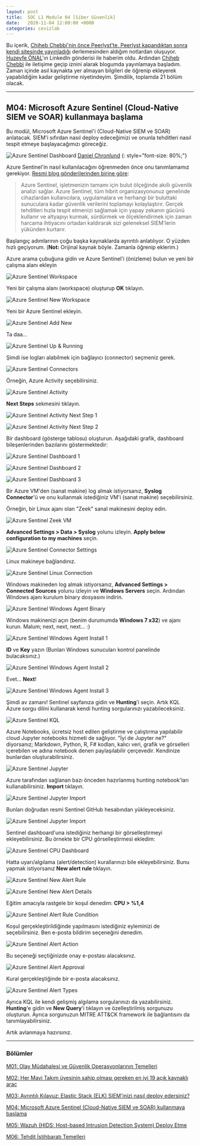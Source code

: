 ```yaml
---
layout: post
title:  SOC L1 Module 04 [Siber Güvenlik]
date:   2020-11-04 12:00:00 +0000
categories: cevizlab
---
```


Bu içerik, [Chiheb Chebbi'nin önce Peerlyst'te, Peerlyst kapandıktan sonra kendi sitesinde yayınladığı](https://www.chiheb-chebbi.com/) derlemesinden aldığım notlardan oluşuyor. [Huzeyfe ÖNAL](https://www.lifeoverip.net/)'ın LinkedIn gönderisi ile haberim oldu. Ardından [Chiheb Chebbi](https://www.chiheb-chebbi.com/) ile iletişime geçip iznini alarak blogumda yayınlamaya başladım. Zaman içinde asıl kaynakta yer almayan bilgileri de öğrenip ekleyerek yapabildiğim kadar geliştirme niyetindeyim. Şimdilik, toplamda 21 bölüm olacak.

---

## **M04: Microsoft Azure Sentinel (Cloud-Native SIEM ve SOAR) kullanmaya başlama**

Bu modül, Microsoft Azure Sentinel'i (Cloud-Native SIEM ve SOAR) anlatacak. SIEM'i sıfırdan nasıl deploy edeceğimizi ve onunla tehditleri nasıl tespit etmeye başlayacağımızı göreceğiz.

![Azure Sentinel Dashboard](/assets/img/azure-sentinel-dashboard.jpg "Azure Sentinel Dashboard")
[Daniel Chronlund](https://danielchronlund.com/)
{: style="font-size: 80%;"}

Azure Sentinel'in nasıl kullanılacağını öğrenmeden önce onu tanımlamamız gerekiyor. [Resmi blog gönderilerinden birine göre](https://azure.microsoft.com/en-in/blog/introducing-microsoft-azure-sentinel-intelligent-security-analytics-for-your-entire-enterprise/):

> Azure Sentinel, işletmenizin tamamı için bulut ölçeğinde akıllı güvenlik analizi sağlar. Azure Sentinel, tüm hibrit organizasyonunuz genelinde cihazlardan kullanıcılara, uygulamalara ve herhangi bir buluttaki sunuculara kadar güvenlik verilerini toplamayı kolaylaştırır. Gerçek tehditleri hızla tespit etmenizi sağlamak için yapay zekanın gücünü kullanır ve altyapıyı kurmak, sürdürmek ve ölçeklendirmek için zaman harcama ihtiyacını ortadan kaldırarak sizi geleneksel SIEM'lerin yükünden kurtarır.

Başlangıç adımlarının çoğu başka kaynaklarda ayrıntılı anlatılıyor. O yüzden hızlı geçiyorum. (**Not:** Orijinal kaynak böyle. Zamanla öğrenip eklerim.)

Azure arama çubuğuna gidin ve Azure Sentinel'i (önizleme) bulun ve yeni bir çalışma alanı ekleyin

![Azure Sentinel Workspace](/assets/img/azure-sentinel-workspace.jpg "Azure Sentinel Workspace")

Yeni bir çalışma alanı (workspace) oluşturup **OK** tıklayın.

![Azure Sentinel New Workspace](/assets/img/azure-sentinel-new-workspace.jpg "Azure Sentinel New Workspace")

Yeni bir Azure Sentinel ekleyin.

![Azure Sentinel Add New](/assets/img/azure-sentinel-add-new.jpg "Azure Sentinel Add New")

Ta daa...

![Azure Sentinel Up & Running](/assets/img/azure-sentinel-up-and-running.png "Azure Sentinel Up & Running")

Şimdi ise logları alabilmek için bağlayıcı (connector) seçmeniz gerek.

![Azure Sentinel Connectors](/assets/img/azure-sentinel-connectors.png "Azure Sentinel Connectors")

Örneğin, Azure Activity seçebilirsiniz.

![Azure Sentinel Activity](/assets/img/azure-sentinel-activity.png "Azure Sentinel Activity")

**Next Steps** sekmesini tıklayın.

![Azure Sentinel Activity Next Step 1](/assets/img/azure-sentinel-activity-nextstep-1.png "Azure Sentinel Activity Next Step 1")

![Azure Sentinel Activity Next Step 2](/assets/img/azure-sentinel-activity-nextstep-2.png "Azure Sentinel Activity Next Step 2")

Bir dashboard (gösterge tablosu) oluşturun. Aşağıdaki grafik, dashboard bileşenlerinden bazılarını göstermektedir:

![Azure Sentinel Dashboard 1](/assets/img/azure-sentinel-dashboard-1.png "Azure Sentinel Dashboard 1")

![Azure Sentinel Dashboard 2](/assets/img/azure-sentinel-dashboard-2.png "Azure Sentinel Dashboard 2")

![Azure Sentinel Dashboard 3](/assets/img/azure-sentinel-dashboard-3.png "Azure Sentinel Dashboard 3")

Bir Azure VM'den (sanat makine) log almak istiyorsanız, **Syslog Connector**'ü ve onu kullanmak istediğiniz VM'i (sanat makine) seçebilirsiniz.

Örneğin, bir Linux ajanı olan "Zeek" sanal makinesini deploy edin.

![Azure Sentinel Zeek VM](/assets/img/azure-sentinel-zeek-vm.png "Azure Sentinel Zeek VM")

**Advanced Settings > Data > Syslog** yolunu izleyin. **Apply below configuration to my machines** seçin.

![Azure Sentinel Connector Settings](/assets/img/azure-sentinel-connector-settings.png "Azure Sentinel Connector Settings")

Linux makineye bağlandınız.

![Azure Sentinel Linux Connection](/assets/img/azure-sentinel-linux-connection.png "Azure Sentinel Linux Connection")

Windows makineden log almak istiyorsanız, **Advanced Settings > Connected Sources** yolunu izleyin ve **Windows Servers** seçin. Ardından Windows ajanı kurulum binary dosyasını indirin.

![Azure Sentinel Windows Agent Binary](/assets/img/azure-sentinel-windows-agent-binary.png "Azure Sentinel Windows Agent Binary")

Windows makinenizi açın (benim durumumda **Windows 7 x32**) ve ajanı kurun. Malum; next, next, next... :)

![Azure Sentinel Windows Agent Install 1](/assets/img/azure-sentinel-windows-agent-install-1.png "Azure Sentinel Windows Agent Install 1")

**ID** ve **Key** yazın (Bunları Windows sunucuları kontrol panelinde bulacaksınız.)

![Azure Sentinel Windows Agent Install 2](/assets/img/azure-sentinel-windows-agent-install-2.png "Azure Sentinel Windows Agent Install 3")

Evet... **Next**!

![Azure Sentinel Windows Agent Install 3](/assets/img/azure-sentinel-windows-agent-install-3.png "Azure Sentinel Windows Agent Install 3")

Şimdi av zamanı! Sentinel sayfanıza gidin ve **Hunting**'i seçin. Artık KQL Azure sorgu dilini kullanarak kendi hunting sorgularınızı yazabileceksiniz.

![Azure Sentinel KQL](/assets/img/azure-sentinel-kql.png "Azure Sentinel KQL")

Azure Notebooks, ücretsiz host edilen geliştirme ve çalıştırma yapılabilir cloud Jupyter notebooks hizmeti de sağlıyor. "İyi de Jupyter ne?" diyorsanız; Markdown, Python, R, F# kodları, kalıcı veri, grafik ve görselleri içerebilen ve adına notebook denen paylaşılabilir çerçevedir. Kendinize bunlardan oluşturabilirsiniz.

![Azure Sentinel Jupyter](/assets/img/azure-sentinel-jupyter.png "Azure Sentinel Jupyter")

Azure tarafından sağlanan bazı önceden hazırlanmış hunting notebook'ları kullanabilirsiniz. **Import** tıklayın.

![Azure Sentinel Jupyter Import](/assets/img/azure-sentinel-jupyter-import.png "Azure Sentinel Jupyter Import")

Bunları doğrudan resmi Sentinel GitHub hesabından yükleyeceksiniz.

![Azure Sentinel Jupyter Import](/assets/img/azure-sentinel-jupyter-official-github.png "Azure Sentinel Jupyter Import")

Sentinel dashboard'una istediğiniz herhangi bir görselleştirmeyi ekleyebilirsiniz. Bu örnekte bir CPU görselleştirmesi ekledim:

![Azure Sentinel CPU Dashboard](/assets/img/azure-sentinel-cpu-dashboard.png "Azure Sentinel CPU Dashboard")

Hatta uyarı/algılama (alert/detection) kurallarınızı bile ekleyebilirsiniz. Bunu yapmak istiyorsanız **New alert rule** tıklayın.

![Azure Sentinel New Alert Rule](/assets/img/azure-sentinel-new-alert-rule.png "Azure Sentinel New Alert Rule")

![Azure Sentinel New Alert Details](/assets/img/azure-sentinel-new-alert-details.png "Azure Sentinel New Alert Details")

Eğitim amacıyla rastgele bir koşul denedim: **CPU > %1,4**

![Azure Sentinel Alert Rule Condition](/assets/img/azure-sentinel-alert-rule-condition.png "Azure Sentinel Alert Rule Condition")

Koşul gerçekleştirildiğinde yapılmasını istediğiniz eyleminizi de seçebilirsiniz. Ben e-posta bildirim seçeneğini denedim.

![Azure Sentinel Alert Action](/assets/img/azure-sentinel-alert-action.png "Azure Sentinel Alert Action")

Bu seçeneği seçtiğinizde onay e-postası alacaksınız.

![Azure Sentinel Alert Approval](/assets/img/azure-sentinel-alert-approval.png "Azure Sentinel Alert Approval")

Kural gerçekleştiğinde bir e-posta alacaksınız.

![Azure Sentinel Alert Types](/assets/img/azure-sentinel-alert-types.png "Azure Sentinel Alert Types")

Ayrıca KQL ile kendi gelişmiş algılama sorgularınızı da yazabilirsiniz. **Hunting**'e gidin ve **New Query**'i tıklayın ve özelleştirilmiş sorgunuzu oluşturun. Ayrıca sorgunuzun MITRE ATT&CK framework ile bağlantısını da tanımlayabilirsiniz.

Artık avlanmaya hazırsınız.

---

### **Bölümler**

[M01: Olay Müdahalesi ve Güvenlik Operasyonlarının Temelleri](/cevizlab/2020/11/01/soc-l1-module-01.html)

[M02: Her Mavi Takım üyesinin sahip olması gereken en iyi 19 açık kaynaklı araç](/cevizlab/2020/11/02/soc-l1-module-02.html)

[M03: Ayrıntılı Kılavuz: Elastic Stack (ELK) SIEM'inizi nasıl deploy edersiniz?](/cevizlab/2020/11/03/soc-l1-module-03.html)

[M04: Microsoft Azure Sentinel (Cloud-Native SIEM ve SOAR) kullanmaya başlama](/cevizlab/2020/11/04/soc-l1-module-04.html)

[M05: Wazuh (HIDS: Host-based Intrusion Detection System) Deploy Etme](/cevizlab/2020/11/05/soc-l1-module-05.html)

[M06: Tehdit İstihbaratı Temelleri](/cevizlab/2020/11/06/soc-l1-module-06.html)
